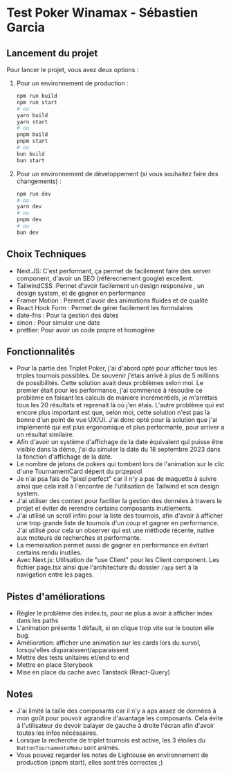 # Test Poker Winamax - Sébastien Garcia

## Lancement du projet

Pour lancer le projet, vous avez deux options :

1. Pour un environnement de production :

   ```bash
   npm run build
   npm run start
   # ou
   yarn build
   yarn start
   # ou
   pnpm build
   pnpm start
   # ou
   bun build
   bun start
   ```

2. Pour un environnement de développement (si vous souhaitez faire des changements) :
   ```bash
   npm run dev
   # ou
   yarn dev
   # ou
   pnpm dev
   # ou
   bun dev
   ```

## Choix Techniques

- Next.JS: C'est performant, ça permet de facilement faire des server component, d'avoir un SEO
  (référecnement google) excellent.
- TailwindCSS :Permet d'avoir facilement un design responsive , un design system, et de gagner en
  performance
- Framer Motion : Permet d'avoir des animations fluides et de qualité
- React Hook Form : Permet de gérer facilement les formulaires
- date-fns : Pour la gestion des dates
- sinon : Pour simuler une date
- prettier: Pour avoir un code propre et homogène

## Fonctionnalités

- Pour la partie des Triplet Poker, j'ai d'abord opté pour afficher tous les triples tournois
  possibles. De souvenir j'étais arrivé à plus de 5 millions de possibilités. Cette solution avait
  deux problèmes selon moi. Le premier était pour les performance, j'ai commencé à résoudre ce
  problème en faisant les calculs de manière incrémentiels, je m'arrétais tous les 20 résultats et
  reprenait là où j'en étais. L'autre problème qui est encore plus important est que, selon moi,
  cette solution n'est pas la bonne d'un point de vue UX/UI. J'ai donc opté pour la solution que
  j'ai implémenté qui est plus ergonomique et plus performante, pour arriver a un résultat
  similaire.
- Afin d'avoir un système d'affichage de la date équivalent qui puisse être visible dans la démo,
  j'ai du simuler la date du 18 septembre 2023 dans la fonction d'affichage de la date.
- Le nombre de jetons de pokers qui tombent lors de l'animation sur le clic d'une TournamentCard dépent du prizepool
- Je n'ai psa fais de "pixel perfect" car il n'y a pas de maquette à suivre ainsi que cela irait à l'encontre de l'utilisation de Tailwind et son design system.
- J'ai utiliser des context pour faciliter la gestion des données à travers le projet et éviter de rerendre certains composants inutilements.
- J'ai utilisé un scroll infini pour la liste des tournois, afin d'avoir à afficher une trop grande liste de tournois d'un coup et gagner en performance. J'ai utilisé pour cela un observer qui est une méthode récente, native aux moteurs de recherches et performante.
- La memoisation permet aussi de gagner en performance en évitant certains rendu inutiles.
- Avec Next.js: Utilisation de "use Client" pour les Client component. Les fichier page.tsx ainsi que l'architecture du dossier `/app` sert à la navigation entre les pages.

## Pistes d'améliorations

- Régler le problème des index.ts, pour ne plus à avoir à afficher index dans les paths
- L'animation présente 1 défault, si on clique trop vite sur le bouton elle bug.
- Amélioration: afficher une animation sur les cards lors du survol, lorsqu'elles
  disparaissent/apparaissent
- Mettre des tests unitaires et/end to end
- Mettre en place Storybook
- Mise en place du cache avec Tanstack (React-Query)

## Notes

- J'ai limité la taille des composants car il n'y a aps assez de données à mon goût pour pouvoir
  agrandire d'avantage les composants. Cela évite à l'utilisateur de devoir balayer de gauche à
  droite l'écran afin d'avoir toutes les infos nécéssaires.
- Lorsque la recherche de triplet tournois est active, les 3 étoiles du `ButtonTournamentsMenu` sont animés.
- Vous pouvez regarder les notes de Lightouse en environnement de production (pnpm start), elles sont très correctes ;)
